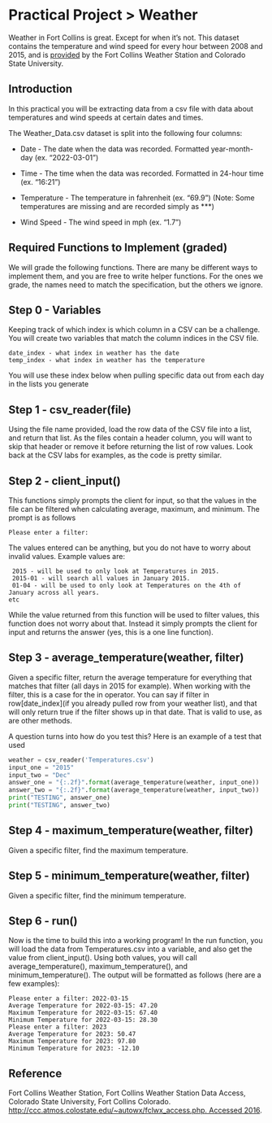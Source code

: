 # Practical Project > Weather

Weather in Fort Collins is great. Except for when it’s not. This dataset contains the temperature and wind speed for every hour between 2008 and 2015, and is [provided](https://climate.colostate.edu/~autowx/fclwx_access.php) by the Fort Collins Weather Station and Colorado State University.

## Introduction
In this practical you will be extracting data from a csv file with data about temperatures and wind speeds at certain dates and times.

The Weather_Data.csv dataset is split into the following four columns:

* Date - The date when the data was recorded. Formatted year-month-day (ex. “2022-03-01”)

* Time - The time when the data was recorded. Formatted in 24-hour time (ex. “16:21”)

* Temperature - The temperature in fahrenheit (ex. “69.9”) (Note: Some temperatures are missing and are recorded simply as ***)

* Wind Speed - The wind speed in mph (ex. “1.7”)

## Required Functions to Implement (graded)
We will grade the following functions. There are many be different ways to implement them, and you are free to write helper functions. For the ones we grade, the names need to match the specification, but the others we ignore.

## Step 0 - Variables
Keeping track of which index is which column in a CSV can be a challenge. You will create two variables that match the column indices in the CSV file.
```
date_index - what index in weather has the date
temp_index - what index in weather has the temperature
```
You will use these index below when pulling specific data out from each day in the lists you generate

## Step 1 - csv_reader(file)
Using the file name provided, load the row data of the CSV file into a list, and return that list. As the files contain a header column, you will want to skip that header or remove it before returning the list of row values. Look back at the CSV labs for examples, as the code is pretty similar.

## Step 2 - client_input()
This functions simply prompts the client for input, so that the values in the file can be filtered when calculating average, maximum, and minimum. The prompt is as follows
```
Please enter a filter: 
```
The values entered can be anything, but you do not have to worry about invalid values. Example values are:
```
 2015 - will be used to only look at Temperatures in 2015.
 2015-01 - will search all values in January 2015.
 01-04 - will be used to only look at Temperatures on the 4th of January across all years.
etc
```
While the value returned from this function will be used to filter values, this function does not worry about that. Instead it simply prompts the client for input and returns the answer (yes, this is a one line function).

## Step 3 - average_temperature(weather, filter)
Given a specific filter, return the average temperature for everything that matches that filter (all days in 2015 for example). When working with the filter, this is a case for the in operator. You can say if filter in row[date_index](if you already pulled row from your weather list), and that will only return true if the filter shows up in that date. That is valid to use, as are other methods.

A question turns into how do you test this? Here is an example of a test that used
```python
weather = csv_reader('Temperatures.csv')
input_one = "2015"
input_two = "Dec"
answer_one = "{:.2f}".format(average_temperature(weather, input_one))
answer_two = "{:.2f}".format(average_temperature(weather, input_two))
print("TESTING", answer_one)
print("TESTING", answer_two)
```
## Step 4 - maximum_temperature(weather, filter)
Given a specific filter, find the maximum temperature.

## Step 5 - minimum_temperature(weather, filter)
Given a specific filter, find the minimum temperature.

## Step 6 - run()
Now is the time to build this into a working program! In the run function, you will load the data from Temperatures.csv into a variable, and also get the value from client_input(). Using both values, you will call average_temperature(), maximum_temperature(), and minimum_temperature(). The output will be formatted as follows (here are a few examples):
```
Please enter a filter: 2022-03-15
Average Temperature for 2022-03-15: 47.20
Maximum Temperature for 2022-03-15: 67.40
Minimum Temperature for 2022-03-15: 28.30
Please enter a filter: 2023
Average Temperature for 2023: 50.47
Maximum Temperature for 2023: 97.80
Minimum Temperature for 2023: -12.10
```
## Reference
Fort Collins Weather Station, Fort Collins Weather Station Data Access, Colorado State University, Fort Collins Colorado. [http://ccc.atmos.colostate.edu/~autowx/fclwx_access.php. Accessed 2016](https://climate.colostate.edu/~autowx/fclwx_access.php).
